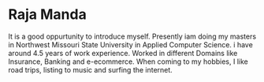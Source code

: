 # Raja Manda
It is a good oppurtunity to introduce myself. Presently iam doing my masters in Northwest Missouri State University in Applied Computer Science. i have around 4.5 years of work experience. Worked in different Domains like Insurance, Banking and e-ecommerce. When coming to my hobbies, I like road trips, listing to music and surfing the internet.
